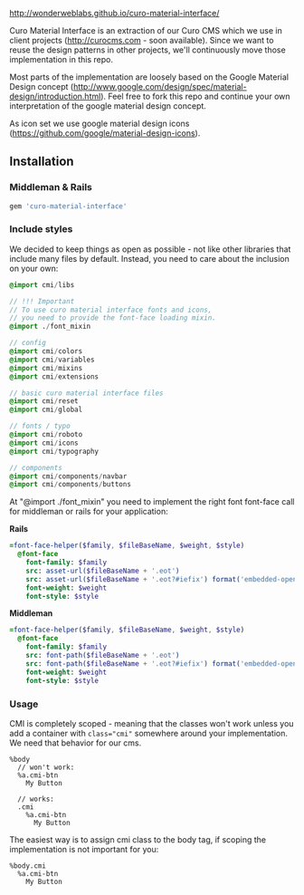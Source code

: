 http://wonderweblabs.github.io/curo-material-interface/

Curo Material Interface is an extraction of our Curo CMS which we use in client projects (http://curocms.com - soon available). Since we want to reuse the design patterns in other projects, we'll continuously move those implementation in this repo.

Most parts of the implementation are loosely based on the Google Material Design concept (http://www.google.com/design/spec/material-design/introduction.html). Feel free to fork this repo and continue your own interpretation of the google material design concept. 

As icon set we use google material design icons (https://github.com/google/material-design-icons).

## Installation

### Middleman & Rails

```ruby
gem 'curo-material-interface'
```

### Include styles

We decided to keep things as open as possible - not like other libraries that include many files by default. Instead, you need to care about the inclusion on your own:

```sass
@import cmi/libs

// !!! Important
// To use curo material interface fonts and icons,
// you need to provide the font-face loading mixin.
@import ./font_mixin

// config
@import cmi/colors
@import cmi/variables
@import cmi/mixins
@import cmi/extensions

// basic curo material interface files
@import cmi/reset
@import cmi/global

// fonts / typo
@import cmi/roboto
@import cmi/icons
@import cmi/typography

// components
@import cmi/components/navbar
@import cmi/components/buttons
```

At "@import ./font_mixin" you need to implement the right font font-face call for middleman or rails for your application:

**Rails**

```sass
=font-face-helper($family, $fileBaseName, $weight, $style)
  @font-face
    font-family: $family
    src: asset-url($fileBaseName + '.eot')
    src: asset-url($fileBaseName + '.eot?#iefix') format('embedded-opentype'), asset-url($fileBaseName + '.woff') format('woff'), asset-url($fileBaseName + '.ttf') format('truetype'), asset-url($fileBaseName + '.svg#robotothin') format('svg')
    font-weight: $weight
    font-style: $style
```


**Middleman**

```sass
=font-face-helper($family, $fileBaseName, $weight, $style)
  @font-face
    font-family: $family
    src: font-path($fileBaseName + '.eot')
    src: font-path($fileBaseName + '.eot?#iefix') format('embedded-opentype'), font-path($fileBaseName + '.woff') format('woff'), font-path($fileBaseName + '.ttf') format('truetype'), font-path($fileBaseName + '.svg#robotothin') format('svg')
    font-weight: $weight
    font-style: $style
```

### Usage

CMI is completely scoped - meaning that the classes won't work unless you add a container with ```class="cmi"``` somewhere around your implementation. We need that behavior for our cms.

```haml
%body
  // won't work:
  %a.cmi-btn 
    My Button
  
  // works:
  .cmi
    %a.cmi-btn 
      My Button
```

The easiest way is to assign cmi class to the body tag, if scoping the implementation is not important for you:

```haml
%body.cmi
  %a.cmi-btn 
    My Button
```
